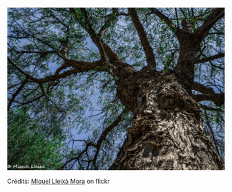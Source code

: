 ![Louison](/images/2023-01-12.jpg)

Crédits: [Miquel Lleixà Mora](https://www.flickr.com/people/miqmat/) on flickr